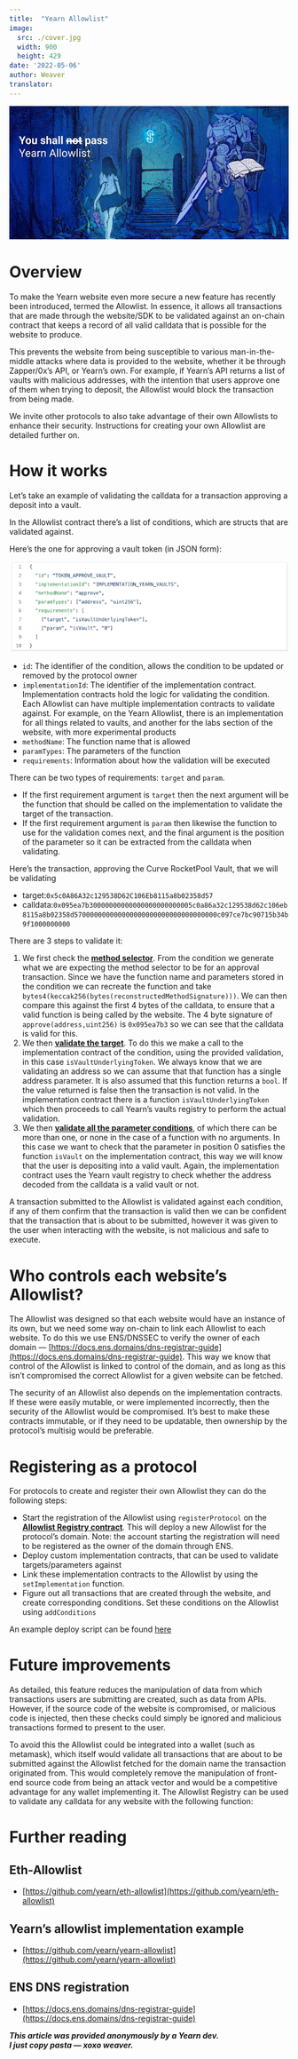 ```yaml
---
title:  "Yearn Allowlist"
image:
  src: ./cover.jpg
  width: 900
  height: 429
date: '2022-05-06'
author: Weaver
translator: 
---
```


![](cover.jpg?w=900&h=429)

# Overview

To make the Yearn website even more secure a new feature has recently been introduced, termed the Allowlist. In essence, it allows all transactions that are made through the website/SDK to be validated against an on-chain contract that keeps a record of all valid calldata that is possible for the website to produce.

This prevents the website from being susceptible to various man-in-the-middle attacks where data is provided to the website, whether it be through Zapper/0x’s API, or Yearn’s own. For example, if Yearn’s API returns a list of vaults with malicious addresses, with the intention that users approve one of them when trying to deposit, the Allowlist would block the transaction from being made.

We invite other protocols to also take advantage of their own Allowlists to enhance their security. Instructions for creating your own Allowlist are detailed further on.

# How it works

Let’s take an example of validating the calldata for a transaction approving a deposit into a vault.

In the Allowlist contract there’s a list of conditions, which are structs that are validated against.

Here’s the one for approving a vault token (in JSON form):

![](image2.jpg?w=900&h=292)

-   `id`: The identifier of the condition, allows the condition to be updated or removed by the protocol owner
-   `implementationId`: The identifier of the implementation contract. Implementation contracts hold the logic for validating the condition. Each Allowlist can have multiple implementation contracts to validate against. For example, on the Yearn Allowlist, there is an implementation for all things related to vaults, and another for the labs section of the website, with more experimental products
-   `methodName`: The function name that is allowed
-   `paramTypes`: The parameters of the function
-   `requirements`: Information about how the validation will be executed

There can be two types of requirements:  `target`  and  `param`.

-   If the first requirement argument is  `target`  then the next argument will be the function that should be called on the implementation to validate the target of the transaction.
-   If the first requirement argument is  `param`  then likewise the function to use for the validation comes next, and the final argument is the position of the parameter so it can be extracted from the calldata when validating.

Here’s the transaction, approving the Curve RocketPool Vault, that we will be validating

-   target:`0x5c0A86A32c129538D62C106Eb8115a8b02358d57`
-   calldata:`0x095ea7b30000000000000000000000005c0a86a32c129538d62c106eb8115a8b02358d570000000000000000000000000000000000c097ce7bc90715b34b9f1000000000`

There are 3 steps to validate it:

1.  We first check the  [**method selector**](https://github.com/yearn/eth-allowlist/blob/03f2a9ad5716abd0dbfc6d45885f5d6a04061edc/contracts/libraries/CalldataValidation.sol#L72). From the condition we generate what we are expecting the method selector to be for an approval transaction. Since we have the function name and parameters stored in the condition we can recreate the function and take  `bytes4(keccak256(bytes(reconstructedMethodSignature)))`. We can then compare this against the first 4 bytes of the calldata, to ensure that a valid function is being called by the website. The 4 byte signature of  `approve(address,uint256)`  is  `0x095ea7b3`  so we can see that the calldata is valid for this.
2.  We then  [**validate the target**](https://github.com/yearn/eth-allowlist/blob/03f2a9ad5716abd0dbfc6d45885f5d6a04061edc/contracts/libraries/CalldataValidation.sol#L50). To do this we make a call to the implementation contract of the condition, using the provided validation, in this case  `isVaultUnderlyingToken`. We always know that we are validating an address so we can assume that that function has a single address parameter. It is also assumed that this function returns a  `bool`. If the value returned is false then the transaction is not valid. In the implementation contract there is a function  `isVaultUnderlyingToken`  which then proceeds to call Yearn’s vaults registry to perform the actual validation.
3.  We then  [**validate all the parameter conditions**](https://github.com/yearn/eth-allowlist/blob/03f2a9ad5716abd0dbfc6d45885f5d6a04061edc/contracts/libraries/CalldataValidation.sol#L95), of which there can be more than one, or none in the case of a function with no arguments. In this case we want to check that the parameter in position 0 satisfies the function  `isVault`  on the implementation contract, this way we will know that the user is depositing into a valid vault. Again, the implementation contract uses the Yearn vault registry to check whether the address decoded from the calldata is a valid vault or not.

A transaction submitted to the Allowlist is validated against each condition, if any of them confirm that the transaction is valid then we can be confident that the transaction that is about to be submitted, however it was given to the user when interacting with the website, is not malicious and safe to execute.

# Who controls each website’s Allowlist?

The Allowlist was designed so that each website would have an instance of its own, but we need some way on-chain to link each Allowlist to each website. To do this we use ENS/DNSSEC to verify the owner of each domain —  [https://docs.ens.domains/dns-registrar-guide](https://docs.ens.domains/dns-registrar-guide). This way we know that control of the Allowlist is linked to control of the domain, and as long as this isn’t compromised the correct Allowlist for a given website can be fetched.

The security of an Allowlist also depends on the implementation contracts. If these were easily mutable, or were implemented incorrectly, then the security of the Allowlist would be compromised. It’s best to make these contracts immutable, or if they need to be updatable, then ownership by the protocol’s multisig would be preferable.

# Registering as a protocol

For protocols to create and register their own Allowlist they can do the following steps:

-   Start the registration of the Allowlist using  `registerProtocol`  on the  [**Allowlist Registry contract**](https://etherscan.io/address/0xb39c4EF6c7602f1888E3f3347f63F26c158c0336). This will deploy a new Allowlist for the protocol’s domain. Note: the account starting the registration will need to be registered as the owner of the domain through ENS.
-   Deploy custom implementation contracts, that can be used to validate targets/parameters against
-   Link these implementation contracts to the Allowlist by using the  `setImplementation`  function.
-   Figure out all transactions that are created through the website, and create corresponding conditions. Set these conditions on the Allowlist using  `addConditions`

An example deploy script can be found  [here](https://github.com/yearn/yearn-allowlist/blob/main/scripts/chains/250/deploy.py)

# Future improvements

As detailed, this feature reduces the manipulation of data from which transactions users are submitting are created, such as data from APIs. However, if the source code of the website is compromised, or malicious code is injected, then these checks could simply be ignored and malicious transactions formed to present to the user.

To avoid this the Allowlist could be integrated into a wallet (such as metamask), which itself would validate all transactions that are about to be submitted against the Allowlist fetched for the domain name the transaction originated from. This would completely remove the manipulation of front-end source code from being an attack vector and would be a competitive advantage for any wallet implementing it. The Allowlist Registry can be used to validate any calldata for any website with the following function:

# Further reading

## Eth-Allowlist

-   [https://github.com/yearn/eth-allowlist](https://github.com/yearn/eth-allowlist)

##  Yearn’s allowlist implementation example

-   [https://github.com/yearn/yearn-allowlist](https://github.com/yearn/yearn-allowlist)

##  ENS DNS registration

-   [https://docs.ens.domains/dns-registrar-guide](https://docs.ens.domains/dns-registrar-guide)

**_This article was provided anonymously by a Yearn dev.  
I just copy pasta — xoxo weaver._**
